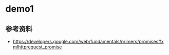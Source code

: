 # demo1

## 参考资料
 - https://developers.google.com/web/fundamentals/primers/promises#xmlhttprequest_promise